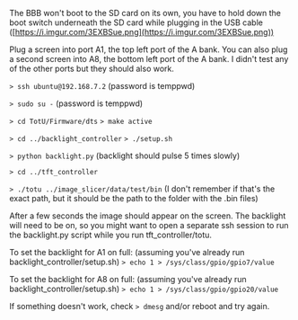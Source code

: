 The BBB won't boot to the SD card on its own, you have to hold down the boot switch
underneath the SD card while plugging in the USB cable
([https://i.imgur.com/3EXBSue.png](https://i.imgur.com/3EXBSue.png))

Plug a screen into port A1, the top left port of the A bank. You can also plug a
second screen into A8, the bottom left port of the A bank. I didn't test any of
the other ports but they should also work.

`> ssh ubuntu@192.168.7.2`
(password is temppwd)

`> sudo su -`
(password is temppwd)

`> cd TotU/Firmware/dts`
`> make active`

`> cd ../backlight_controller`
`> ./setup.sh`

`> python backlight.py`
(backlight should pulse 5 times slowly)

`> cd ../tft_controller`

`> ./totu ../image_slicer/data/test/bin`
(I don't remember if that's the exact path, but it should be the
path to the folder with the .bin files)

After a few seconds the image should appear on the screen. The backlight
will need to be on, so you might want to open a separate ssh session
to run the backlight.py script while you run tft_controller/totu.

To set the backlight for A1 on full:
(assuming you've already run backlight_controller/setup.sh)
`> echo 1 > /sys/class/gpio/gpio7/value`

To set the backlight for A8 on full:
(assuming you've already run backlight_controller/setup.sh)
`> echo 1 > /sys/class/gpio/gpio20/value`

If something doesn't work, check `> dmesg` and/or reboot and try again.